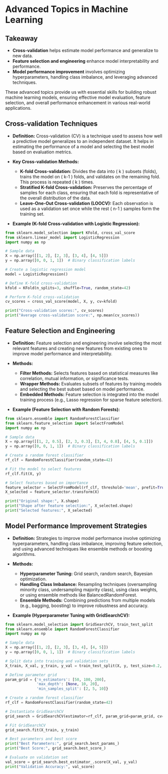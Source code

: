# Advanced Topics in Machine Learning

## Takeaway
- **Cross-validation** helps estimate model performance and generalize to new data.
- **Feature selection and engineering** enhance model interpretability and performance.
- **Model performance improvement** involves optimizing hyperparameters, handling class imbalance, and leveraging advanced techniques.

These advanced topics provide us with essential skills for building robust machine learning models, ensuring effective model evaluation, feature selection, and overall performance enhancement in various real-world applications.

## **Cross-validation Techniques**

- **Definition:** Cross-validation (CV) is a technique used to assess how well a predictive model generalizes to an independent dataset. It helps in estimating the performance of a model and selecting the best model based on evaluation metrics.

- **Key Cross-validation Methods:**
  - **K-fold Cross-validation:** Divides the data into \( k \) subsets (folds), trains the model on \( k-1 \) folds, and validates on the remaining fold. This process is repeated \( k \) times.
  - **Stratified K-fold Cross-validation:** Preserves the percentage of samples for each class, ensuring that each fold is representative of the overall distribution of the data.
  - **Leave-One-Out Cross-validation (LOOCV):** Each observation is used as a validation set once while the rest \( n-1 \) samples form the training set.

- **Example (K-fold Cross-validation with Logistic Regression):**
```python
from sklearn.model_selection import KFold, cross_val_score
from sklearn.linear_model import LogisticRegression
import numpy as np

# Sample data
X = np.array([[1, 2], [2, 3], [3, 4], [4, 5]])
y = np.array([0, 0, 1, 1])  # Binary classification labels

# Create a logistic regression model
model = LogisticRegression()

# Define K-fold cross-validation
kfold = KFold(n_splits=3, shuffle=True, random_state=42)

# Perform K-fold cross-validation
cv_scores = cross_val_score(model, X, y, cv=kfold)

print("Cross-validation scores:", cv_scores)
print("Average cross-validation score:", np.mean(cv_scores))
```

## **Feature Selection and Engineering**

- **Definition:** Feature selection and engineering involve selecting the most relevant features and creating new features from existing ones to improve model performance and interpretability.

- **Methods:**
  - **Filter Methods:** Selects features based on statistical measures like correlation, mutual information, or significance tests.
  - **Wrapper Methods:** Evaluates subsets of features by training models and selecting the best subset based on model performance.
  - **Embedded Methods:** Feature selection is integrated into the model training process (e.g., Lasso regression for sparse feature selection).

- **Example (Feature Selection with Random Forests):**
```python
from sklearn.ensemble import RandomForestClassifier
from sklearn.feature_selection import SelectFromModel
import numpy as np

# Sample data
X = np.array([[1, 2, 0.5], [2, 3, 0.3], [3, 4, 0.8], [4, 5, 0.1]])
y = np.array([0, 0, 1, 1])  # Binary classification labels

# Create a random forest classifier
rf_clf = RandomForestClassifier(random_state=42)

# Fit the model to select features
rf_clf.fit(X, y)

# Select features based on importance
feature_selector = SelectFromModel(rf_clf, threshold='mean', prefit=True)
X_selected = feature_selector.transform(X)

print("Original shape:", X.shape)
print("Shape after feature selection:", X_selected.shape)
print("Selected features:", X_selected)
```

## **Model Performance Improvement Strategies**

- **Definition:** Strategies to improve model performance involve optimizing hyperparameters, handling class imbalance, improving feature selection, and using advanced techniques like ensemble methods or boosting algorithms.

- **Methods:**
  - **Hyperparameter Tuning:** Grid search, random search, Bayesian optimization.
  - **Handling Class Imbalance:** Resampling techniques (oversampling minority class, undersampling majority class), using class weights, or using ensemble methods like BalancedRandomForest.
  - **Ensemble Methods:** Combining predictions from multiple models (e.g., bagging, boosting) to improve robustness and accuracy.

- **Example (Hyperparameter Tuning with GridSearchCV):**
```python
from sklearn.model_selection import GridSearchCV, train_test_split
from sklearn.ensemble import RandomForestClassifier
import numpy as np

# Sample data
X = np.array([[1, 2], [2, 3], [3, 4], [4, 5]])
y = np.array([0, 0, 1, 1])  # Binary classification labels

# Split data into training and validation sets
X_train, X_val, y_train, y_val = train_test_split(X, y, test_size=0.2, random_state=42)

# Define parameter grid
param_grid = {'n_estimators': [50, 100, 200],
              'max_depth': [None, 10, 20],
              'min_samples_split': [2, 5, 10]}

# Create a random forest classifier
rf_clf = RandomForestClassifier(random_state=42)

# Instantiate GridSearchCV
grid_search = GridSearchCV(estimator=rf_clf, param_grid=param_grid, cv=3, scoring='accuracy', verbose=2)

# Fit GridSearchCV
grid_search.fit(X_train, y_train)

# Best parameters and best score
print("Best Parameters:", grid_search.best_params_)
print("Best Score:", grid_search.best_score_)

# Evaluate on validation set
val_score = grid_search.best_estimator_.score(X_val, y_val)
print("Validation Accuracy:", val_score)
```
